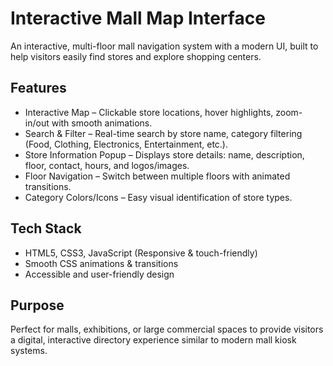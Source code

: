 # Interactive Mall Map Interface

An interactive, multi-floor mall navigation system with a modern UI, built to help visitors easily find stores and explore shopping centers.  

## Features
- Interactive Map – Clickable store locations, hover highlights, zoom-in/out with smooth animations.  
- Search & Filter – Real-time search by store name, category filtering (Food, Clothing, Electronics, Entertainment, etc.).  
- Store Information Popup – Displays store details: name, description, floor, contact, hours, and logos/images.  
- Floor Navigation – Switch between multiple floors with animated transitions.  
- Category Colors/Icons – Easy visual identification of store types.  

## Tech Stack
- HTML5, CSS3, JavaScript (Responsive & touch-friendly)  
- Smooth CSS animations & transitions  
- Accessible and user-friendly design  

## Purpose
Perfect for malls, exhibitions, or large commercial spaces to provide visitors a digital, interactive directory experience similar to modern mall kiosk systems.
